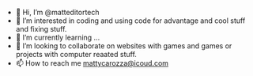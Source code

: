 - 👋 Hi, I’m @matteditortech 
- 👀 I’m interested in coding and using code for advantage and cool stuff and fixing stuff.
- 🌱 I’m currently learning ...
- 💞️ I’m looking to collaborate on websites with games and games or projects with computer reaated stuff.
- 📫 How to reach me mattycarozza@icoud.com

<!---
matteditortech/matteditortech is a ✨ special ✨ repository because its `README.md` (this file) appears on your GitHub profile.
You can click the Preview link to take a look at your changes.
--->
